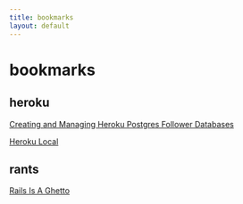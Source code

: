 ```yaml
---
title: bookmarks
layout: default
---
```

bookmarks
=========

heroku
------
[Creating and Managing Heroku Postgres Follower Databases](https://devcenter.heroku.com/articles/heroku-postgres-follower-databases)

[Heroku Local](https://devcenter.heroku.com/articles/heroku-local)

rants
-----
[Rails Is A Ghetto](http://harmful.cat-v.org/software/ruby/rails/is-a-ghetto)
